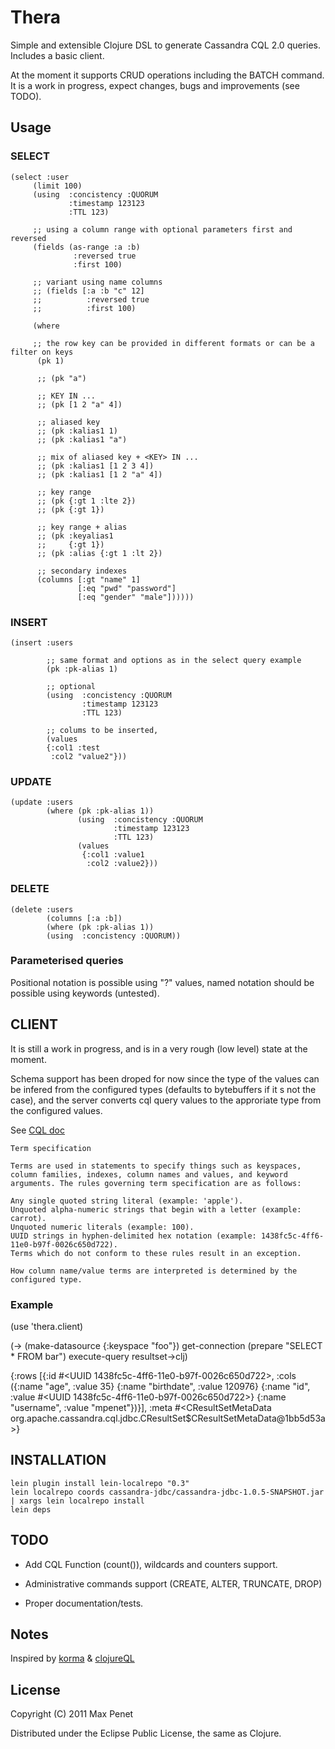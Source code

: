# Thera

Simple and extensible Clojure DSL to generate Cassandra CQL 2.0 queries.
Includes a basic client.

At the moment it supports CRUD operations including the BATCH command.
It is a work in progress, expect changes, bugs and improvements (see TODO).

## Usage

### SELECT

    (select :user
         (limit 100)
         (using  :concistency :QUORUM
                 :timestamp 123123
                 :TTL 123)

         ;; using a column range with optional parameters first and reversed
         (fields (as-range :a :b)
                  :reversed true
                  :first 100)

         ;; variant using name columns
         ;; (fields [:a :b "c" 12]
         ;;          :reversed true
         ;;          :first 100)

         (where

         ;; the row key can be provided in different formats or can be a filter on keys
          (pk 1)

          ;; (pk "a")

          ;; KEY IN ...
          ;; (pk [1 2 "a" 4])

          ;; aliased key
          ;; (pk :kalias1 1)
          ;; (pk :kalias1 "a")

          ;; mix of aliased key + <KEY> IN ...
          ;; (pk :kalias1 [1 2 3 4])
          ;; (pk :kalias1 [1 2 "a" 4])

          ;; key range
          ;; (pk {:gt 1 :lte 2})
          ;; (pk {:gt 1})

          ;; key range + alias
          ;; (pk :keyalias1
          ;;     {:gt 1})
          ;; (pk :alias {:gt 1 :lt 2})

          ;; secondary indexes
          (columns [:gt "name" 1]
                   [:eq "pwd" "password"]
                   [:eq "gender" "male"])))))


### INSERT

    (insert :users

            ;; same format and options as in the select query example
            (pk :pk-alias 1)

            ;; optional
            (using  :concistency :QUORUM
                    :timestamp 123123
                    :TTL 123)

            ;; colums to be inserted,
            (values
            {:col1 :test
             :col2 "value2"}))


### UPDATE

    (update :users
            (where (pk :pk-alias 1))
                   (using  :concistency :QUORUM
                           :timestamp 123123
                           :TTL 123)
                   (values
                    {:col1 :value1
                     :col2 :value2}))

### DELETE

    (delete :users
            (columns [:a :b])
            (where (pk :pk-alias 1))
            (using  :concistency :QUORUM))

### Parameterised queries

Positional notation is possible using "?" values, named notation
should be possible using keywords (untested).


## CLIENT

It is still a work in progress, and is in a very rough (low level)
state at the moment.

Schema support has been droped for now since the type of the values
can be infered from the configured types (defaults to bytebuffers if
it s not the case), and the server converts cql query values to the
approriate type from the configured values.

See [CQL doc](https://github.com/apache/cassandra/blob/trunk/doc/cql/CQL.textile)

    Term specification

    Terms are used in statements to specify things such as keyspaces, column families, indexes, column names and values, and keyword arguments. The rules governing term specification are as follows:

    Any single quoted string literal (example: 'apple').
    Unquoted alpha-numeric strings that begin with a letter (example: carrot).
    Unquoted numeric literals (example: 100).
    UUID strings in hyphen-delimited hex notation (example: 1438fc5c-4ff6-11e0-b97f-0026c650d722).
    Terms which do not conform to these rules result in an exception.

    How column name/value terms are interpreted is determined by the configured type.

### Example

(use 'thera.client)

(-> (make-datasource {:keyspace "foo"})
    get-connection
    (prepare "SELECT * FROM bar")
    execute-query
    resultset->clj)

{:rows
 [{:id #<UUID 1438fc5c-4ff6-11e0-b97f-0026c650d722>,
   :cols
   ({:name "age", :value 35}
    {:name "birthdate", :value 120976}
    {:name "id", :value #<UUID 1438fc5c-4ff6-11e0-b97f-0026c650d722>}
    {:name "username", :value "mpenet"})}],
 :meta
 #<CResultSetMetaData org.apache.cassandra.cql.jdbc.CResultSet$CResultSetMetaData@1bb5d53a>}

## INSTALLATION

    lein plugin install lein-localrepo "0.3"
    lein localrepo coords cassandra-jdbc/cassandra-jdbc-1.0.5-SNAPSHOT.jar | xargs lein localrepo install
    lein deps

## TODO

* Add CQL Function (count()), wildcards and counters support.

* Administrative commands support (CREATE, ALTER, TRUNCATE, DROP)

* Proper documentation/tests.

## Notes

Inspired by [korma](https://github.com/ibdknox/Korma) & [clojureQL](https://github.com/LauJensen/clojureql)

## License

Copyright (C) 2011 Max Penet

Distributed under the Eclipse Public License, the same as Clojure.
